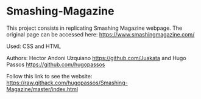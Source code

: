# Smashing-Magazine

This project consists in replicating Smashing Magazine webpage. The original page can be accessed here: https://www.smashingmagazine.com/

Used: CSS and HTML

Authors: Hector Andoni Uzquiano https://github.com/Juakata and Hugo Passos https://github.com/hugopassos

Follow this link to see the website: https://raw.githack.com/hugopassos/Smashing-Magazine/master/index.html
